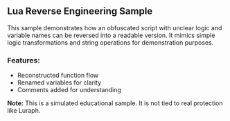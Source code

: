 ## Lua Reverse Engineering Sample

This sample demonstrates how an obfuscated script with unclear logic and variable names can be reversed into a readable version. It mimics simple logic transformations and string operations for demonstration purposes.

### Features:
- Reconstructed function flow
- Renamed variables for clarity
- Comments added for understanding

**Note:** This is a simulated educational sample. It is not tied to real protection like Luraph.
